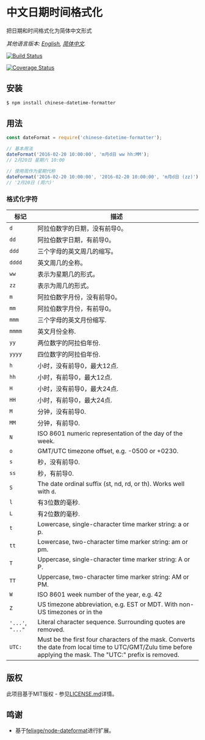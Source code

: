 # 中文日期时间格式化
把日期和时间格式化为简体中文形式

*其他语言版本: [English](README.md), [简体中文](README.zh-cn.md).*

[![Build Status](https://travis-ci.org/fengerzh/chinese-date-formatter.svg?branch=master)](https://travis-ci.org/fengerzh/chinese-date-formatter)

[![Coverage Status](https://coveralls.io/repos/github/fengerzh/chinese-date-formatter/badge.svg?branch=master)](https://coveralls.io/github/fengerzh/chinese-date-formatter?branch=master)

## 安装

```bash
$ npm install chinese-datetime-formatter
```

## 用法

```js
const dateFormat = require('chinese-datetime-formatter');

// 基本用法
dateFormat('2016-02-20 10:00:00', 'm月d日 ww hh:MM');
// 2月20日 星期六 10:00

// 使用周作为星期代称
dateFormat('2016-02-20 10:00:00', '2016-02-20 10:00:00', 'm月d日 (zz)');
// '2月20日 (周六)'
```

### 格式化字符

标记 | 描述
---- | -----------
`d` | 阿拉伯数字的日期，没有前导0。
`dd` | 阿拉伯数字日期，有前导0。
`ddd` | 三个字母的英文周几的缩写。
`dddd` | 英文周几的全称。
`ww` | 表示为星期几的形式。
`zz` | 表示为周几的形式。
`m` | 阿拉伯数字月份，没有前导0。
`mm` | 阿拉伯数字月份，有前导0。
`mmm` | 三个字母的英文月份缩写.
`mmmm` | 英文月份全称.
`yy` | 两位数字的阿拉伯年份.
`yyyy` | 四位数字的阿拉伯年份.
`h` | 小时，没有前导0，最大12点.
`hh` | 小时，有前导0，最大12点.
`H` | 小时，没有前导0，最大24点.
`HH` | 小时，有前导0，最大24点.
`M` | 分钟，没有前导0.
`MM` | 分钟，有前导0.
`N` | ISO 8601 numeric representation of the day of the week.
`o` | GMT/UTC timezone offset, e.g. -0500 or +0230.
`s` | 秒，没有前导0.
`ss` | 秒，有前导0.
`S` | The date ordinal suffix (st, nd, rd, or th). Works well with `d`.
`l` | 有3位数的毫秒.
`L` | 有2位数的毫秒.
`t`	| Lowercase, single-character time marker string: a or p.
`tt` | Lowercase, two-character time marker string: am or pm.
`T` | Uppercase, single-character time marker string: A or P.
`TT` | Uppercase, two-character time marker string: AM or PM.
`W` | ISO 8601 week number of the year, e.g. 42
`Z` | US timezone abbreviation, e.g. EST or MDT. With non-US timezones or in the
`'...'`, `"..."` | Literal character sequence. Surrounding quotes are removed.
`UTC:` |	Must be the first four characters of the mask. Converts the date from local time to UTC/GMT/Zulu time before applying the mask. The "UTC:" prefix is removed.

## 版权

此项目基于MIT版权 - 参见[LICENSE.md](LICENSE.md)详情。

## 鸣谢

* 基于[felixge/node-dateformat](https://github.com/felixge/node-dateformat)进行扩展。
